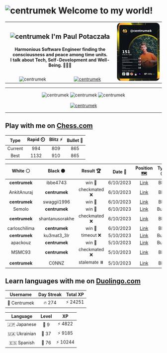 <h1>
  <img
    src="https://emojis.slackmojis.com/emojis/images/1531849430/4246/blob-sunglasses.gif"
    width="30"
    alt="centrumek"
  />
  Welcome to my world!
</h1>

<table>
  <tbody>
    <tr>
      <td align="center" width="70%" colspan="2">
        <h2>
          <img
            src="https://raw.githubusercontent.com/MartinHeinz/MartinHeinz/master/wave.gif"
            width="30px"
            alt="centrumek"
          />
          I'm Paul Potaczała
        </h2>
        <h4>
          Harmonious Software Engineer finding the consciousness and peace among time units.
          <br/>
          I talk about Tech, Self-Development and Well-Being. 🌿🧘🚀
        </h4>
      </td>
      <td width="30%" rowspan="2">
        <a href="https://app.daily.dev/centrumek">
          <img
            src="./devcard.png"
            alt="centrumek"
          />
        </a>
      </td>
    </tr>
    <tr align="center">
      <td>
        <img
          src="https://komarev.com/ghpvc/?username=centrumek&label=visitors&color=0e75b6&style=flat"
          alt="centrumek"
        >
      </td>
      <td>
        <a href="https://stackoverflow.com/users/14496012/centrumek">
          <img
            src="https://stackoverflow.com/users/flair/14496012.png?theme=dark"
            alt="centrumek"
          >
        </a>
      </td>
    </tr>
  </tbody>
</table>

---
<div align="center">
  <img 
    src="https://github-readme-stats.vercel.app/api?username=centrumek&show_icons=true&count_private=true&theme=dark&hide_border=true&hide=issues,contribs&bg_color=00000000"
    alt="centrumek"
  />
  <img
    src="https://github-readme-stats.vercel.app/api/top-langs/?username=centrumek&layout=compact&hide_border=true&theme=dark&bg_color=00000000&langs_count=6&exclude_repo=air-statistic-app"
    alt="centrumek"
  />
  <img 
    src="https://github-readme-streak-stats.herokuapp.com?user=centrumek&theme=dark&hide_border=true&background=FFFFFF00"
    alt="centrumek"
  />
  <br/>
  <br/>
  <a href="https://www.buymeacoffee.com/centrumek">
    <img
      src="https://cdn.buymeacoffee.com/buttons/v2/default-orange.png"
      height="50"
      width="210"
      alt="centrumek"
    />
  </a>
</div>

---

## Play with me on [Chess.com](https://www.chess.com/member/centrumek)

<div align="center">
<!--START_SECTION:chessStats-->
<!-- Automatically generated with https://github.com/Balastrong/chess-stats-action -->

| Type | Rapid ⏲️ | Blitz ⚡ | Bullet 🔫 |
|:---:|:---:|:---:|:---:|
| Current | 994 | 809 | 865 |
| Best | 1132 | 910 | 865 |

| White ⚪ | Black ⚫ | Result 🏆 | Date 📅 | Position 🗺️ | Type 🕕 |
|:---:|:---:|:---:|:---:|:---:|:---:|
| **centrumek** | ibbe4743 | win 🥇 | 6/10/2023 | <a href="http://www.ee.unb.ca/cgi-bin/tervo/fen.pl?select=8/2k1bq2/8/p2p1p1b/1p1P1P2/1PB1r3/PK3p2/8 b - -">Link</a> | Blitz |
| AnkitAnuraj | **centrumek** | checkmated ❌ | 6/10/2023 | <a href="http://www.ee.unb.ca/cgi-bin/tervo/fen.pl?select=2q1r3/Q7/kp1p4/1N1Pp3/P1P1P3/7P/1P4P1/R5K1 b - -">Link</a> | Blitz |
| **centrumek** | swaggii1996 | win 🥇 | 6/10/2023 | <a href="http://www.ee.unb.ca/cgi-bin/tervo/fen.pl?select=8/8/pp6/1k6/2p1pP2/7Q/1R5K/8 b - -">Link</a> | Blitz |
| Semolo | **centrumek** | win 🥇 | 6/10/2023 | <a href="http://www.ee.unb.ca/cgi-bin/tervo/fen.pl?select=2k3rr/ppp5/3ppb2/4p1q1/4Pp2/3P1P1N/PPP2RPp/R4Q1K w - -">Link</a> | Bullet |
| **centrumek** | shantanusorakhe | checkmated ❌ | 6/10/2023 | <a href="http://www.ee.unb.ca/cgi-bin/tervo/fen.pl?select=8/8/Rp5p/1P4p1/1P1k2P1/2p4P/1r6/2K2q2 w - -">Link</a> | Blitz |
| carloschilima | **centrumek** | win 🥇 | 6/10/2023 | <a href="http://www.ee.unb.ca/cgi-bin/tervo/fen.pl?select=7r/8/5k1K/6p1/4P3/8/8/6r1 w - -">Link</a> | Blitz |
| **centrumek** | ku3mat3_3lr | timeout ❌ | 5/10/2023 | <a href="http://www.ee.unb.ca/cgi-bin/tervo/fen.pl?select=r3k2r/p1pp4/1p2p1p1/5p2/3PR3/2PK2N1/PP4p1/3q4 w kq -">Link</a> | Bullet |
| apackouz | **centrumek** | win 🥇 | 5/10/2023 | <a href="http://www.ee.unb.ca/cgi-bin/tervo/fen.pl?select=1r1r4/2R5/5pk1/1p6/3N3p/8/5PPP/1R4K1 w - -">Link</a> | Bullet |
| MSMC93 | **centrumek** | checkmated ❌ | 5/10/2023 | <a href="http://www.ee.unb.ca/cgi-bin/tervo/fen.pl?select=3r3r/p7/R3Bn1p/1Qk5/3q4/2b2PB1/5P2/1R4K1 b - -">Link</a> | Blitz |
| **centrumek** | C0NNZ | stalemate ⏸️ | 5/10/2023 | <a href="http://www.ee.unb.ca/cgi-bin/tervo/fen.pl?select=8/4B3/8/p5Q1/k1p2R2/2P5/P3K1P1/8 b - -">Link</a> | Blitz |

<!--END_SECTION:chessStats-->
</div>

## Learn languages with me on [Duolingo.com](https://www.duolingo.com/profile/Centrumek)

<div align="center">
<!--START_SECTION:duolingoStats-->
<!-- Automatically generated with https://github.com/centrumek/duolingo-readme-stats-->

| Username | Day Streak | Total XP |
|:---:|:---:|:---:|
| 👤 Centrumek | 🔥 274 | ⚡ 24251 |

| Language | Level | XP |
|:---:|:---:|:---:|
| 🇯🇵 Japanese | 👑 9 | ⚡ 4822 |
| 🇺🇦 Ukrainian | 👑 37 | ⚡ 9185 |
| 🇪🇸 Spanish | 👑 76 | ⚡ 10244 |

<!--END_SECTION:duolingoStats-->
</div>
<!--
**centrumek/centrumek** is a ✨ _special_ ✨ repository because its `README.md` (this file) appears on your GitHub profile.

Here are some ideas to get you started:

- 🔭 I’m currently working on ...
- 🌱 I’m currently learning ...
- 👯 I’m looking to collaborate on ...
- 🤔 I’m looking for help with ...
- 💬 Ask me about ...
- 📫 How to reach me: ...
- 😄 Pronouns: ...
- ⚡ Fun fact: ...
-->
